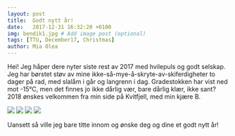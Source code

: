 ```yaml
---
layout: post
title:  Godt nytt år!
date:   2017-12-31 16:32:20 +0100
img: bendik1.jpg # Add image post (optional)
tags: [TTU, December17, Christmas]
author: Mia Olea 
---
```

Hei! Jeg håper dere nyter siste rest av 2017 med hvilepuls og godt selskap. Jeg har børstet støv av mine ikke-så-mye-å-skryte-av-skiferdigheter to dager på rad, med slalåm i går og langrenn i dag. Gradestokken har vist ned mot -15°C, men det finnes jo ikke dårlig vær, bare dårlig klær, ikke sant? 2018 ønskes velkommen fra min side på Kvitfjell, med min kjære B. 

![]({{site.baseurl}}/assets/img/bendik3.jpg)
![]({{site.baseurl}}/assets/img/kvitfjell1.jpg)
![]({{site.baseurl}}/assets/img/kvitfjell2.jpg)
![]({{site.baseurl}}/assets/img/bendik2.jpg)

Uansett så ville jeg bare titte innom og ønske deg og dine et godt nytt år!
